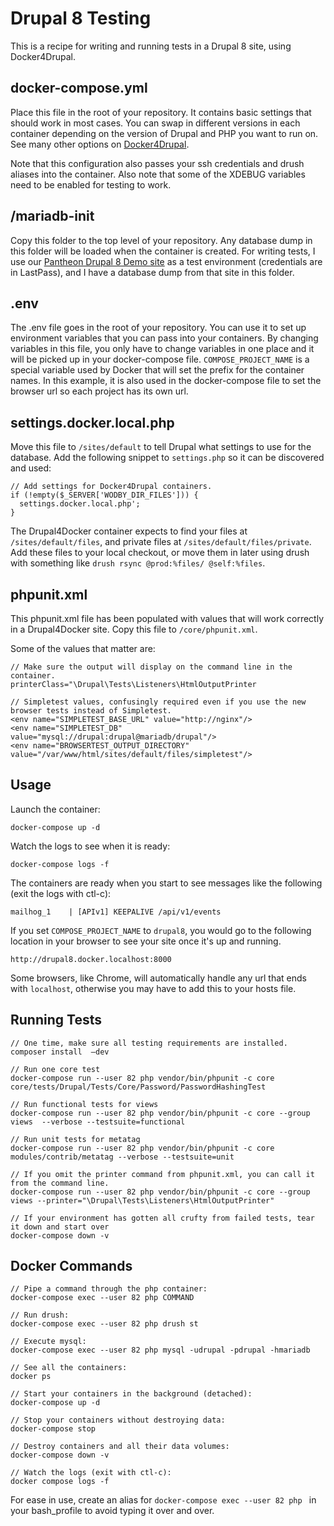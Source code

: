 # Drupal 8 Testing

This is a recipe for writing and running tests in a Drupal 8 site, using Docker4Drupal.

## docker-compose.yml
Place this file in the root of your repository. It contains basic settings that should work in most cases. You can swap in different versions in each container depending on the version of Drupal and PHP you want to run on. See many other options on [Docker4Drupal](https://github.com/wodby/docker4drupal/blob/master/docker-compose.yml).

Note that this configuration also passes your ssh credentials and drush aliases into the container. Also note that some of the XDEBUG variables need to be enabled for testing to work.

## /mariadb-init

Copy this folder to the top level of your repository. Any database dump in this folder will be loaded when the container is created. For writing tests, I use our [Pantheon Drupal 8 Demo site](https://dashboard.pantheon.io/sites/0b158d4b-5278-414b-8150-6afb75ac1f8e#dev/code)  as a test environment (credentials are in LastPass), and I have a database dump from that site in this folder.

## .env
The .env file goes in the root of your repository. You can use it to set up environment variables that you can pass into your containers. By changing variables in this file, you only have to change variables in one place and it will be picked up in your docker-compose file. `COMPOSE_PROJECT_NAME` is a special variable used by Docker that will set the prefix for the container names. In this example, it is also used in the docker-compose file to set the browser url so each project has its own url.

## settings.docker.local.php
Move this file to `/sites/default` to tell Drupal what settings to use for the database. Add the following snippet to `settings.php` so it can be discovered and used:

```
// Add settings for Docker4Drupal containers.
if (!empty($_SERVER['WODBY_DIR_FILES'])) {
  settings.docker.local.php';
}
```

The Drupal4Docker container expects to find your files at `/sites/default/files`, and private files at `/sites/default/files/private`. 
Add these files to your local checkout, or move them in later using drush with something like `drush rsync @prod:%files/ @self:%files`.

## phpunit.xml

This phpunit.xml file has been populated with values that will work correctly in a Drupal4Docker site. Copy this file to `/core/phpunit.xml`.

Some of the values that matter are:

```
// Make sure the output will display on the command line in the container.
printerClass="\Drupal\Tests\Listeners\HtmlOutputPrinter

// Simpletest values, confusingly required even if you use the new browser tests instead of Simpletest.
<env name="SIMPLETEST_BASE_URL" value="http://nginx"/>
<env name="SIMPLETEST_DB" value="mysql://drupal:drupal@mariadb/drupal"/>
<env name="BROWSERTEST_OUTPUT_DIRECTORY" value="/var/www/html/sites/default/files/simpletest"/>

```

## Usage

Launch the container:

```
docker-compose up -d
```
Watch the logs to see when it is ready:

```
docker-compose logs -f
```

The containers are ready when you start to see messages like the following (exit the logs with ctl-c):

```
mailhog_1    | [APIv1] KEEPALIVE /api/v1/events
```

If you set `COMPOSE_PROJECT_NAME` to `drupal8`, you would go to the following location in your browser to see your site once it's up and running. 

```
http://drupal8.docker.localhost:8000
```

Some browsers, like Chrome, will automatically handle any url that ends with `localhost`, otherwise you may have to add this to your hosts file. 


## Running Tests

```
// One time, make sure all testing requirements are installed.
composer install  —dev

// Run one core test
docker-compose run --user 82 php vendor/bin/phpunit -c core core/tests/Drupal/Tests/Core/Password/PasswordHashingTest

// Run functional tests for views
docker-compose run --user 82 php vendor/bin/phpunit -c core --group views  --verbose --testsuite=functional

// Run unit tests for metatag
docker-compose run --user 82 php vendor/bin/phpunit -c core modules/contrib/metatag --verbose --testsuite=unit

// If you omit the printer command from phpunit.xml, you can call it from the command line.
docker-compose run --user 82 php vendor/bin/phpunit -c core --group views --printer="\Drupal\Tests\Listeners\HtmlOutputPrinter"

// If your environment has gotten all crufty from failed tests, tear it down and start over
docker-compose down -v

```

## Docker Commands

```
// Pipe a command through the php container:
docker-compose exec --user 82 php COMMAND

// Run drush:
docker-compose exec --user 82 php drush st

// Execute mysql:
docker-compose exec --user 82 php mysql -udrupal -pdrupal -hmariadb

// See all the containers:
docker ps

// Start your containers in the background (detached):
docker-compose up -d

// Stop your containers without destroying data:
docker-compose stop

// Destroy containers and all their data volumes:
docker-compose down -v

// Watch the logs (exit with ctl-c):
docker compose logs -f

```

For ease in use, create an alias for `docker-compose exec --user 82 php ` in your bash_profile to avoid typing it over and over.
